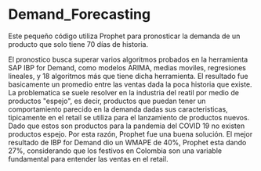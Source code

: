 # Demand_Forecasting
Este pequeño código utiliza Prophet para pronosticar la demanda de un producto que solo tiene 70 días de historia.

El pronostico busca superar varios algoritmos probados en la herramienta SAP IBP for Demand, como modelos ARIMA, medias moviles, regresiones lineales, y 18 algoritmos más que tiene dicha herramienta. El resultado fue basicamente un promedio entre las ventas dada la poca historia que existe. La problematica se suele resolver en la industria del reatil por medio de productos "espejo", es decir, productos que puedan tener un comportamiento parecido en la demanda dadas sus caracteristicas, tipicamente en el retail se utiliza para el lanzamiento de productos nuevos. Dado que estos son productos para la pandemia del COVID 19 no existen productos espejo. Por esta razón, Prophet fue una buena solución. El mejor resultado de IBP for Demand dio un WMAPE de 40%, Prophet esta dando 27%, considerando que los festivos en Colombia son una variable fundamental para entender las ventas en el retail. 
